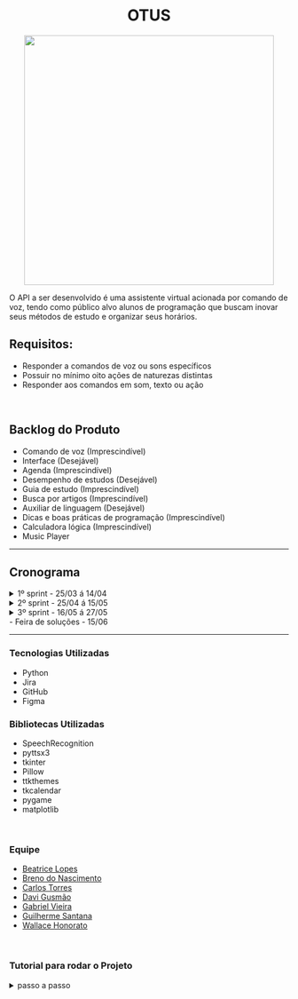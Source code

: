 <h1 align="center">OTUS</h1>

<p align="center">
<img src="https://user-images.githubusercontent.com/36649454/167738690-ab4cf4cd-1bb7-4e08-b1cf-78c8dbb7a848.png" width=450px>

<br>
<p align="left">
O API a ser desenvolvido é uma assistente virtual acionada por comando de voz, tendo como público alvo alunos de programação que buscam inovar seus métodos de estudo e organizar seus horários.



## Requisitos:
 - Responder a comandos de voz ou sons específicos<br>
 - Possuir no mínimo oito ações de naturezas distintas<br>
 - Responder aos comandos em som, texto ou ação<br>
<br>



## Backlog do Produto

 - Comando de voz (Imprescindível)
 - Interface (Desejável) 
 - Agenda (Imprescindível)
 - Desempenho de estudos (Desejável)
 - Guia de estudo (Imprescindível)
 - Busca por artigos (Imprescindível)
 - Auxiliar de linguagem (Desejável)
 - Dicas e boas práticas de programação (Imprescindível)
 - Calculadora lógica (Imprescindível)
 - Music Player 
 <hr>

## Cronograma
<details>
 <summary>1º sprint - 25/03 á 14/04</summary>
 - Agenda<br>
 <br>
 - Desempenho de estudo<br>
 <br>
 - <b>Mockup de interface</b><br>
 <img src="https://user-images.githubusercontent.com/36649454/168403057-93a92485-1d42-47ca-b38b-170c97ce6f61.png" width=400px>
<br>
<br>
 <img src="https://user-images.githubusercontent.com/36649454/168403301-18119c76-ad47-4922-b764-9768e9f49f7d.png" width=400px>
</details>


<details>
 <summary>2º sprint - 25/04 á 15/05</summary>
 - Guia de estudos<br>
 <br>
 - Busca por artigos<br>
 <br>
 - Auxiliar de linguagem<br>
 </details>
 <details>
 <summary>3º sprint - 16/05 á 27/05</summary>
 </details>
- Feira de soluções - 15/06 
<hr>

### Tecnologias Utilizadas
 - Python<br>
 - Jira<br>
 - GitHub<br>
 - Figma<br>

### Bibliotecas Utilizadas
 - SpeechRecognition 
 - pyttsx3
 - tkinter
 - Pillow
 - ttkthemes
 - tkcalendar
 - pygame
 - matplotlib
 
<br>

 ### Equipe
 - [Beatrice Lopes](https://github.com/beatricelopes)<br>
 - [Breno do Nascimento](https://github.com/Breno30)<br>
 - [Carlos Torres](https://github.com/CarlosTorres2305)<br>
 - [Davi Gusmão](https://github.com/Davign10)<br>
 - [Gabriel Vieira](https://github.com/DevBielgrazi)<br>
 - [Guilherme Santana](https://github.com/1SGuilherme)<br>
 - [Wallace Honorato](https://github.com/WallaceHS20)<br>
<br>

### Tutorial para rodar o Projeto
<details>
<summary>passo a passo</summary>

1. Clone o projeto
```
git clone https://github.com/fatec-bd1sem/Otus.git
```

2. Baixe o PyAudio para sua versão do python [nesse link](https://www.lfd.uci.edu/~gohlke/pythonlibs/#pyaudio)

>De acordo com suas configurações<br>
![image](https://user-images.githubusercontent.com/59184811/160920480-39c560db-9320-4381-a883-8ada2a3448b2.png)


3. Na pasta onde foi feito o download, instale as bibliotecas com os comandos abaixo
```
pip install PyAudio-0.2.11-cp310-cp310-win_amd64.whl
```

```
pip install SpeechRecognition
```

```
pip install keyboard
```

```
pip install pyttsx3
```

```
pip install tk
```

```
pip install ttkthemes
```

```
pip install tkcalendar
```

```
pip install pygame
```
 
```
pip install matplotlib
```

```
pip install Pillow
```

4. Execute o arquivo principal.py na pasta `Otus`

</details>
